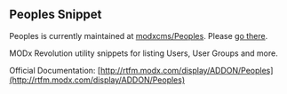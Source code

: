 ## Peoples Snippet

Peoples is currently maintained at [modxcms/Peoples](http://github.com/modxcms/Peoples). Please [go there](http://github.com/modxcms/Peoples).

MODx Revolution utility snippets for listing Users, User Groups and more.

Official Documentation:
[http://rtfm.modx.com/display/ADDON/Peoples](http://rtfm.modx.com/display/ADDON/Peoples)
